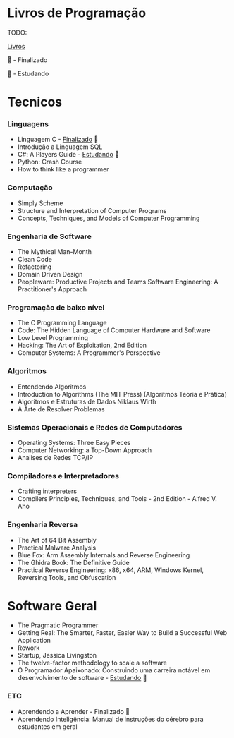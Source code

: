 # Livros de Programação
TODO:

[Livros](https://github.com/cs-books/influential-cs-books)

📙 - Finalizado

📖 - Estudando

# Tecnicos

### Linguagens
- Linguagem C -  [Finalizado](https://github.com/henrique559/linguagemc-luis-damas) 📙
- Introdução a Linguagem SQL
- C#: A Players Guide -  [Estudando](https://github.com/henrique559/Csharp-PlayersGuide) 📖 
- Python: Crash Course
- How to think like a programmer

### Computação
- Simply Scheme
- Structure and Interpretation of Computer Programs
- Concepts, Techniques, and Models of Computer Programming

### Engenharia de Software
- The Mythical Man-Month 
- Clean Code
- Refactoring
- Domain Driven Design
- Peopleware: Productive Projects and Teams
 	Software Engineering: A Practitioner's Approach

### Programação de baixo nível
- The C Programming Language
- Code: The Hidden Language of Computer Hardware and Software
- Low Level Programming
- Hacking: The Art of Exploitation, 2nd Edition
- Computer Systems: A Programmer's Perspective

### Algoritmos
- Entendendo Algoritmos  
- Introduction to Algorithms (The MIT Press) (Algoritmos Teoria e Prática) 
- Algoritmos e Estruturas de Dados Niklaus Wirth
- A Arte de Resolver Problemas

### Sistemas Operacionais e Redes de Computadores
- Operating Systems: Three Easy Pieces
- Computer Networking: a Top-Down Approach
- Analises de Redes TCP/IP

### Compiladores e Interpretadores
- Crafting interpreters
- Compilers Principles, Techniques, and Tools - 2nd Edition - Alfred V. Aho

### Engenharia Reversa
- The Art of 64 Bit Assembly
- Practical Malware Analysis
- Blue Fox: Arm Assembly Internals and Reverse Engineering
- The Ghidra Book: The Definitive Guide
- Practical Reverse Engineering: x86, x64, ARM, Windows Kernel, Reversing Tools, and Obfuscation

# Software Geral

- The Pragmatic Programmer
- Getting Real: The Smarter, Faster, Easier Way to Build a Successful Web Application 
- Rework 
- Startup, Jessica Livingston 
- The twelve-factor methodology to scale a software 
- O Programador Apaixonado: Construindo uma carreira notável em desenvolvimento de software - [Estudando](https://github.com/henrique559/O-Programador-apaixonado)  📖 


### ETC

- Aprendendo a Aprender - Finalizado 📙
- Aprendendo Inteligência: Manual de instruções do cérebro para estudantes em geral
